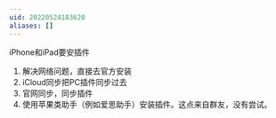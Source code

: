 ```yaml
---
uid: 20220524183620
aliases: []
---
```

iPhone和iPad要安插件
1. 解决网络问题，直接去官方安装
2. iCloud同步把PC插件同步过去
3. 官网同步，同步插件
4. 使用苹果类助手（例如爱思助手）安装插件。这点来自群友，没有尝试。